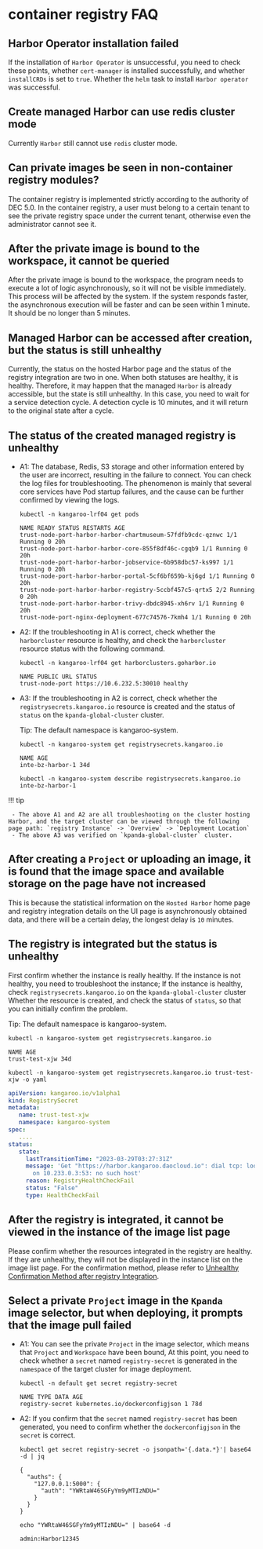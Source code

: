 # container registry FAQ

## Harbor Operator installation failed

If the installation of `Harbor Operator` is unsuccessful, you need to check these points, whether `cert-manager` is installed successfully, and whether `installCRDs` is set to `true`.
Whether the `helm` task to install `Harbor operator` was successful.

## Create managed Harbor can use redis cluster mode

Currently `Harbor` still cannot use `redis` cluster mode.

## Can private images be seen in non-container registry modules?

The container registry is implemented strictly according to the authority of DEC 5.0. In the container registry, a user must belong to a certain tenant to see the private registry space under the current tenant, otherwise even the administrator cannot see it.

## After the private image is bound to the workspace, it cannot be queried

After the private image is bound to the workspace, the program needs to execute a lot of logic asynchronously, so it will not be visible immediately.
This process will be affected by the system. If the system responds faster, the asynchronous execution will be faster and can be seen within 1 minute. It should be no longer than 5 minutes.

## Managed Harbor can be accessed after creation, but the status is still unhealthy

Currently, the status on the hosted Harbor page and the status of the registry integration are two in one. When both statuses are healthy, it is healthy.
Therefore, it may happen that the managed `Harbor` is already accessible, but the state is still unhealthy. In this case, you need to wait for a service detection cycle. A detection cycle is 10 minutes, and it will return to the original state after a cycle.

## The status of the created managed registry is unhealthy



- A1: The database, Redis, S3 storage and other information entered by the user are incorrect, resulting in the failure to connect. You can check the log files for troubleshooting. The phenomenon is mainly that several core services have Pod startup failures, and the cause can be further confirmed by viewing the logs.

     ```shell
     kubectl -n kangaroo-lrf04 get pods
     ```

     ```none
     NAME READY STATUS RESTARTS AGE
     trust-node-port-harbor-harbor-chartmuseum-57fdfb9cdc-qznwc 1/1 Running 0 20h
     trust-node-port-harbor-harbor-core-855f8df46c-cgqb9 1/1 Running 0 20h
     trust-node-port-harbor-harbor-jobservice-6b958dbc57-ks997 1/1 Running 0 20h
     trust-node-port-harbor-harbor-portal-5cf6bf659b-kj6gd 1/1 Running 0 20h
     trust-node-port-harbor-harbor-registry-5ccbf457c5-qrtx5 2/2 Running 0 20h
     trust-node-port-harbor-harbor-trivy-dbdc8945-xh6rv 1/1 Running 0 20h
     trust-node-port-nginx-deployment-677c74576-7kmh4 1/1 Running 0 20h
     ```

- A2: If the troubleshooting in A1 is correct, check whether the `harborcluster` resource is healthy, and check the `harborcluster` resource status with the following command.

     ```shell
     kubectl -n kangaroo-lrf04 get harborclusters.goharbor.io
     ```

     ```none
     NAME PUBLIC URL STATUS
     trust-node-port https://10.6.232.5:30010 healthy
     ```

- A3: If the troubleshooting in A2 is correct, check whether the `registrysecrets.kangaroo.io` resource is created and the status of `status` on the `kpanda-global-cluster` cluster.

     Tip: The default namespace is kangaroo-system.

     ```shell
     kubectl -n kangaroo-system get registrysecrets.kangaroo.io
     ```

     ```none
     NAME AGE
     inte-bz-harbor-1 34d
     ```

     ```shell
     kubectl -n kangaroo-system describe registrysecrets.kangaroo.io inte-bz-harbor-1
     ```

!!! tip

     - The above A1 and A2 are all troubleshooting on the cluster hosting Harbor, and the target cluster can be viewed through the following page path: `registry Instance` -> `Overview` -> `Deployment Location`
     - The above A3 was verified on `kpanda-global-cluster` cluster.

## After creating a `Project` or uploading an image, it is found that the image space and available storage on the page have not increased

This is because the statistical information on the `Hosted Harbor` home page and registry integration details on the UI page is asynchronously obtained data, and there will be a certain delay, the longest delay is `10` minutes.

## The registry is integrated but the status is unhealthy



First confirm whether the instance is really healthy. If the instance is not healthy, you need to troubleshoot the instance;
If the instance is healthy, check `registrysecrets.kangaroo.io` on the `kpanda-global-cluster` cluster
Whether the resource is created, and check the status of `status`, so that you can initially confirm the problem.

Tip: The default namespace is kangaroo-system.

```shell
kubectl -n kangaroo-system get registrysecrets.kangaroo.io
```

```none
NAME AGE
trust-test-xjw 34d
```

```shell
kubectl -n kangaroo-system get registrysecrets.kangaroo.io trust-test-xjw -o yaml
```

```yaml
apiVersion: kangaroo.io/v1alpha1
kind: RegistrySecret
metadata:
   name: trust-test-xjw
   namespace: kangaroo-system
spec:
   ....
status:
   state:
     lastTransitionTime: "2023-03-29T03:27:31Z"
     message: 'Get "https://harbor.kangaroo.daocloud.io": dial tcp: lookup harbor.kangaroo.daocloud.io
       on 10.233.0.3:53: no such host'
     reason: RegistryHealthCheckFail
     status: "False"
     type: HealthCheckFail
```

## After the registry is integrated, it cannot be viewed in the instance of the image list page

Please confirm whether the resources integrated in the registry are healthy. If they are unhealthy, they will not be displayed in the instance list on the image list page.
For the confirmation method, please refer to [Unhealthy Confirmation Method after registry Integration](#_2).

## Select a private `Project` image in the `Kpanda` image selector, but when deploying, it prompts that the image pull failed

- A1: You can see the private `Project` in the image selector, which means that `Project` and `Workspace` have been bound,
   At this point, you need to check whether a `secret` named `registry-secret` is generated in the `namespace` of the target cluster for image deployment.

     ```shell
     kubectl -n default get secret registry-secret
     ```

     ```none
     NAME TYPE DATA AGE
     registry-secret kubernetes.io/dockerconfigjson 1 78d
     ```

- A2: If you confirm that the `secret` named `registry-secret` has been generated, you need to confirm whether the `dockerconfigjson` in the `secret` is correct.

     ```shell
     kubectl get secret registry-secret -o jsonpath='{.data.*}'| base64 -d | jq
     ```

     ```none
     {
       "auths": {
         "127.0.0.1:5000": {
           "auth": "YWRtaW46SGFyYm9yMTIzNDU="
         }
       }
     }
     ```

     ```shell
     echo "YWRtaW46SGFyYm9yMTIzNDU=" | base64 -d
     ```

     ```none
     admin:Harbor12345
     ```
